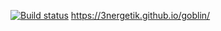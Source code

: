 [![Build status](https://ci.appveyor.com/api/projects/status/1lv9wcu8awn3wlan?svg=true)](https://ci.appveyor.com/project/3nergetik/goblin)
https://3nergetik.github.io/goblin/
